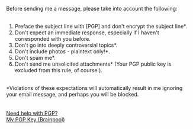 Before sending me a message, please take into account the following:<br><br>
1. Preface the subject line with [PGP] and don't encrypt the subject line*.<br>
2. Don't expect an immediate response, especially if I haven't corresponded with you before.<br>
3. Don't go into deeply controversial topics*.<br>
4. Don't include photos - plaintext only!*.<br>
5. Don't spam me*.<br>
6. Don't send me unsolicited attachments* (Your PGP public key is excluded from this rule, of course.).<br>
<br>
*Violations of these expectations will automatically result in me ignoring your email message, and perhaps you will be blocked.<br>
<br>
<br>
<a href="https://github.com/sschoeller/PGPResources">Need help with PGP?</a><br>
<a href="https://github.com/sschoeller/PGPResources/blob/main/sschoeller8080.asc">My PGP Key (Brainpool)</a>
